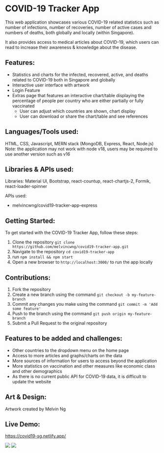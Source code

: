 # COVID-19 Tracker App

This web application showcases various COVID-19 related statistics such as number of infections, number of recoveries, number of active cases and numbers of deaths, both globally and locally (within Singapore). 

It also provides access to medical articles about COVID-19, which users can read to increase their awareness & knowledge about the disease. 

## Features:
 - Statistics and charts for the infected, recovered, active, and deaths related to COVID-19 both in Singapore and globally
 - Interactive user interface with artwork
 - Login Feature
 - Extras page that features an interactive chart/table displaying the percentage of people per country who are either partially or fully vaccinated
     - User can adjust which countries are shown, chart display
     - User can download or share the chart/table and see references

## Languages/Tools used:
HTML, CSS, Javascript, MERN stack (MongoDB, Express, React, Node.js)
Note: the application may not work with node v18, users may be required to use another version such as v16

## Libraries & APIs used: 
Libraries: Material UI, Bootstrap, react-countup, react-chartjs-2, Formik, react-loader-spinner

APIs used: 
  - melvincwng/covid19-tracker-app-express

## Getting Started:
To get started with the COVID-19 Tracker App, follow these steps:
 1. Clone the repository `git clone https://github.com/melvincwng/covid19-tracker-app.git`
 2. Navigate to the repository `cd covid19-tracker-app`
 3. run `npm install && npm start`
 4. Open a new browser to `http://localhost:3000/` to run the app locally

## Contributions:
 1. Fork the repository
 2. Create a new branch using the command `git checkout -b my-feature-branch`
 3. Commit any changes you make using the command `git commit -m 'Add some feature'`
 4. Push to the branch using the command `git push origin my-feature-branch`
 5. Submit a Pull Request to the original repository

## Features to be added and challenges:
 - Other countries to the dropdown menu on the home page
 - Access to more articles and graphs/charts on the data
 - More sources of information for users to access beyond the application
 - More statistics on vaccination and other measures like economic class and other demographics
 - As there is no current public API for COVID-19 data, it is difficult to update the website

## Art & Design:
Artwork created by Melvin Ng

## Live Demo:
https://covid19-sg.netlify.app/

<img src="https://github.com/melvincwng/covid19-tracker-app/blob/master/src/images/demo.JPG"/>
<img src="https://github.com/karentong14/covid19-tracker-app/assets/91928954/838899c9-957b-43f9-a18c-2986a031d5e4">

